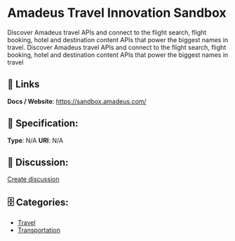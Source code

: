 # Amadeus Travel Innovation Sandbox


Discover Amadeus travel APIs and connect to the flight search, flight booking, hotel and destination content APIs that power the biggest names in travel.  Discover Amadeus travel APIs and connect to the flight search, flight booking, hotel and destination content APIs that power the biggest names in travel

##  🔗 Links
**Docs / Website**: https://sandbox.amadeus.com/

## 🧬 Specification:
**Type**:  N/A 
**URI**:  N/A 

## 💬 Discussion:
[Create discussion](https://github.com/apis-list/apis-list/discussions/new)

## 🗄️ Categories:
- [Travel](https://github.com/apis-list/apis-list#travel)
- [Transportation](https://github.com/apis-list/apis-list#transportation)



